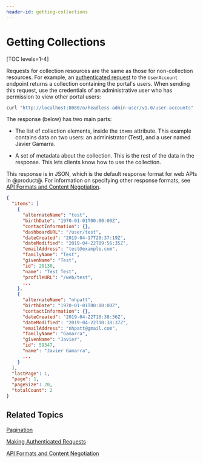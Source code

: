 ```yaml
---
header-id: getting-collections
---
```


# Getting Collections

[TOC levels=1-4]

Requests for collection resources are the same as those for non-collection 
resources. For example, an 
[authenticated request](/docs/7-1/tutorials/-/knowledge_base/t/making-authenticated-requests) 
to the `UserAccount` endpoint returns a collection containing the portal's 
users. When sending this request, use the credentials of an administrative user 
who has permission to view other portal users: 

```bash
curl "http://localhost:8080/o/headless-admin-user/v1.0/user-accounts"  -u 'test@example.com:test'
```

The response (below) has two main parts: 

-   The list of collection elements, inside the `items` attribute. This example 
    contains data on two users: an administrator (Test), and a user named Javier 
    Gamarra. 

-   A set of metadata about the collection. This is the rest of the data in the 
    response. This lets clients know how to use the collection. 

This response is in JSON, which is the default response format for web APIs in 
@product@. For information on specifying other response formats, see 
[API Formats and Content Negotiation](/docs/7-1/tutorials/-/knowledge_base/t/api-formats-and-content-negotiation). 

```json
{
  "items": [
    {
      "alternateName": "test",
      "birthDate": "1970-01-01T00:00:00Z",
      "contactInformation": {},
      "dashboardURL": "/user/test",
      "dateCreated": "2019-04-17T20:37:19Z",
      "dateModified": "2019-04-22T09:56:35Z",
      "emailAddress": "test@example.com",
      "familyName": "Test",
      "givenName": "Test",
      "id": 20130,
      "name": "Test Test",
      "profileURL": "/web/test",
      ...
    },
    {
      "alternateName": "nhpatt",
      "birthDate": "1970-01-01T00:00:00Z",
      "contactInformation": {},
      "dateCreated": "2019-04-22T10:38:36Z",
      "dateModified": "2019-04-22T10:38:37Z",
      "emailAddress": "nhpatt@gmail.com",
      "familyName": "Gamarra",
      "givenName": "Javier",
      "id": 59347,
      "name": "Javier Gamarra",
      ...
    }
  ],
  "lastPage": 1,
  "page": 1,
  "pageSize": 20,
  "totalCount": 2
}
```

## Related Topics

[Pagination](/docs/7-1/tutorials/-/knowledge_base/t/pagination)

[Making Authenticated Requests](/docs/7-1/tutorials/-/knowledge_base/t/making-authenticated-requests)

[API Formats and Content Negotiation](/docs/7-1/tutorials/-/knowledge_base/t/api-formats-and-content-negotiation)
